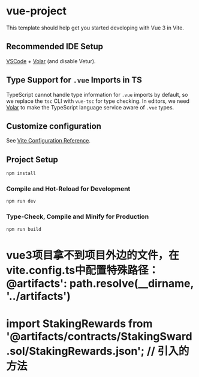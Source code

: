 # vue-project

This template should help get you started developing with Vue 3 in Vite.

## Recommended IDE Setup

[VSCode](https://code.visualstudio.com/) + [Volar](https://marketplace.visualstudio.com/items?itemName=Vue.volar) (and disable Vetur).

## Type Support for `.vue` Imports in TS

TypeScript cannot handle type information for `.vue` imports by default, so we replace the `tsc` CLI with `vue-tsc` for type checking. In editors, we need [Volar](https://marketplace.visualstudio.com/items?itemName=Vue.volar) to make the TypeScript language service aware of `.vue` types.

## Customize configuration

See [Vite Configuration Reference](https://vite.dev/config/).

## Project Setup

```sh
npm install
```

### Compile and Hot-Reload for Development

```sh
npm run dev
```

### Type-Check, Compile and Minify for Production

```sh
npm run build
```
# vue3项目拿不到项目外边的文件，在vite.config.ts中配置特殊路径：@artifacts': path.resolve(__dirname, '../artifacts')
# import StakingRewards from '@artifacts/contracts/StakingSward.sol/StakingRewards.json'; // 引入的方法
<!-- export default defineConfig({
  plugins: [
    vue(),
    vueDevTools(),
  ],
  resolve: {
    alias: {
      '@': fileURLToPath(new URL('./src', import.meta.url)),
      // 别名 key 自定义，value 是项目根绝对路径，可根据实际调整
      '@artifacts': path.resolve(__dirname, '../artifacts'), 
    },
  },
}) -->